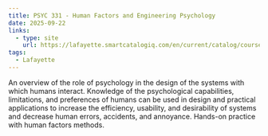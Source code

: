 ```yaml
---
title: PSYC 331 - Human Factors and Engineering Psychology
date: 2025-09-22
links:
  - type: site
    url: https://lafayette.smartcatalogiq.com/en/current/catalog/courses/psyc-psychology/300/psyc-331/
tags:
  - Lafayette
---
```


An overview of the role of psychology in the design of the systems with which humans interact. Knowledge of the psychological capabilities, limitations, and preferences of humans can be used in design and practical applications to increase the efficiency, usability, and desirability of systems and decrease human errors, accidents, and annoyance. Hands-on practice with human factors methods.

<!--more-->
